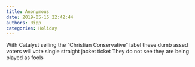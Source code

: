 ```yaml
---
title: Anonymous
date: 2019-05-15 22:42:44
authors: Ripp
categories: Holiday
---
```


 With Catalyst selling the “Christian Conservative” label these dumb assed voters will vote single straight jacket ticket
They do not  see they are being played as fools